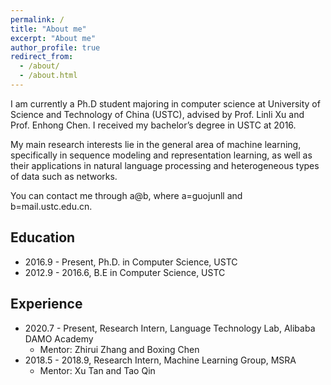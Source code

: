 ```yaml
---
permalink: /
title: "About me"
excerpt: "About me"
author_profile: true
redirect_from: 
  - /about/
  - /about.html
---
```


I am currently a Ph.D student majoring in computer science at University of Science and Technology of China (USTC), advised by Prof. Linli Xu and Prof. Enhong Chen. I received my bachelor’s degree in USTC at 2016.

My main research interests lie in the general area of machine learning, specifically in sequence modeling and representation learning, as well as their applications in natural language processing and heterogeneous types of data such as networks.

You can contact me through a@b, where a=guojunll and b=mail.ustc.edu.cn.

Education
------
+ 2016.9 - Present, Ph.D. in Computer Science, USTC 
+ 2012.9 - 2016.6, B.E in Computer Science, USTC

Experience
------
+ 2020.7 - Present, Research Intern, Language Technology Lab, Alibaba DAMO Academy
  - Mentor: Zhirui Zhang and Boxing Chen
+ 2018.5 - 2018.9, Research Intern, Machine Learning Group, MSRA
  - Mentor: Xu Tan and Tao Qin
